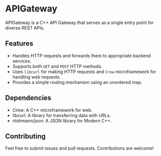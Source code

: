 # APIGateway
APIGateway is a C++ API Gateway that serves as a single entry point for diverse REST APIs.

## Features
- Handles HTTP requests and forwards them to appropriate backend services.
- Supports both `GET` and `POST` HTTP methods.
- Uses `libcurl` for making HTTP requests and `Crow` microframework for handling web requests.
- Provides a simple routing mechanism using an unordered map.

## Dependencies
- Crow: A C++ microframework for web.
- libcurl: A library for transferring data with URLs.
- nlohmann/json: A JSON library for Modern C++.

## Contributing
Feel free to submit issues and pull requests. Contributions are welcome!
